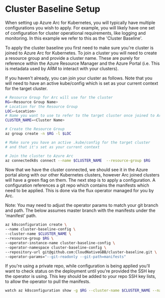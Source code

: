 # Cluster Baseline Setup

When setting up Azure Arc for Kubernetes, you will typically have multiple configurations you wish to apply. For example, you will likely have one set of configuration for cluster operational requirements, like logging and monitoring. In this example we refer to this as the 'Cluster Baseline'.

To apply the cluster baseline you first need to make sure you're cluster is joined to Azure Arc for Kubernetes. To join a cluster you will need to create a resource group and provide a cluster name. These are purely for reference within the Azure Resource Manager and the Azure Portal (i.e. This is metadata used by ARM to interact with your clusters).

If you haven't already, you can join your cluster as follows. Note that you will need to have an active kube/config which is set as your current context for the target cluster.

```bash
# Resource Group for Arc will use for the cluster
RG=<Resource Group Name>
# Location for the Resource Group
LOC=<Location>
# Name you want to use to refer to the target cluster once joined to Arc
CLUSTER_NAME=<Cluster Name>

# Create the Resource Group
az group create -n $RG -l $LOC

# Make sure you have an active .kube/config for the target cluster
# and that it's set as your current context

# Join the cluster to Azure Arc
az connectedk8s connect --name $CLUSTER_NAME  --resource-group $RG

```

Now that we have the cluster connected, we should see it in the Azure portal along with our other Kubernetes clusters, however Arc joined clusters will have a green flag on them. The next step is to apply a configuration. A configuration references a git repo which contains the manifests which need to be applied. This is done via the flux operator managed for you by Arc.

Note: You may need to adjust the operator params to match your git branch and path. The below assumes master branch with the manifests under the 'manifest' path.

```bash
az k8sconfiguration create \
--name cluster-baseline-config \
--cluster-name $CLUSTER_NAME \
--resource-group $RG \
--operator-instance-name cluster-baseline-config \
--operator-namespace cluster-baseline-config \
--repository-url git@github.com:CloudNativeGBB/cluster-baseline.git \
--operator-params="--git-readonly --git-path=manifests"
```

If you're using a private repo, while configuration is being applied you'll want to check status on the deployment until you're provided the SSH key the operator is using. This key should be added to your repo SSH key lists, to allow the operator to pull the manifests.

```bash
watch az k8sconfiguration show -g $RG --cluster-name $CLUSTER_NAME --name cluster-baseline-config -o json
```
